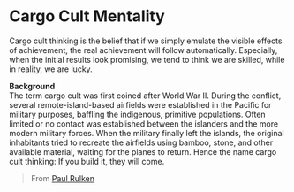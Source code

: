 # Cargo Cult Mentality

Cargo cult thinking is the belief that if we simply emulate the visible effects of achievement, the real achievement will follow automatically. Especially, when the initial results look promising, we tend to think we are skilled, while in reality, we are lucky.

**Background**  
The term cargo cult was first coined after World War II. During the conflict, several remote-island-based airfields were established in the Pacific for military purposes, baffling the indigenous, primitive populations. Often limited or no contact was established between the islanders and the more modern military forces. When the military finally left the islands, the original inhabitants tried to recreate the airfields using bamboo, stone, and other available material, waiting for the planes to return. Hence the name cargo cult thinking: If you build it, they will come.  
> From [Paul Rulken](https://paulrulkens.com/cargo-cult-thinking/)
